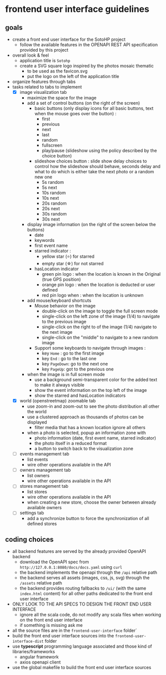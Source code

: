 # frontend user interface guidelines

## goals

- create a front end user interface for the SotoHP project
    - follow the available features in the OPENAPI REST API specification provided by this project
- overall look & feel
    - application title is `Sotohp`
    - create a SVG square logo inspired by the photos mosaic thematic
      - to be used as the favicon.svg
      - put the logo on the left of the application title
- organize features through tabs
- tasks related to tabs to implement
  - [x] image visualization tab
    - maximize the space for the image
    - add a set of control buttons (on the right of the screen)
      - basic buttons (only display icons for all basic buttons, text when the mouse goes over the button) :
        - first
        - previous
        - next
        - last
        - random
        - fullscreen
        - play/pause (slideshow using the policy described by the choice button)
      - slideshow choices button : slide show delay choices to control how the slideshow should behave, seconds delay and what to do which is either take the next photo or a random new one
        - 5s random
        - 5s next
        - 10s random
        - 10s next
        - 20s random
        - 20s next
        - 30s random
        - 30s next
    - display image information (on the right of the screen below the buttons)
      - date
      - keywords
      - first event name
      - starred indicator :
        - yellow star (⭐) for starred
        - empty star (☆) for not starred
      - hasLocation indicator
        - green pin logo : when the location is known in the Original (true GPS position)
        - orange pin logo : when the location is deducted or user defined
        - red pin logo when : when the location is unknown
    - add mouse/keyboard shortcuts
      - Mouse behavior on the image
        - double-click on the image to toggle the full screen mode
        - single-click on the left zone of the image (1/4) to navigate to the previous image
        - single-click on the right to of the image (1/4) navigate to the next image
        - single-click on the "middle" to navigate to a new random image
      - Support some keyboards to navigate through images :
        - key `Home` : go to the first image
        - key `End` : go to the last one
        - key `PageDown`: go to the next one
        - key `PageUp`: got to the previous one
    - when the image is in full screen mode
      - use a background semi-transparent color for the added text to make it always visible
      - show the event information on the top left of the image
      - show the starred and hasLocation indicators
  - [x] world (openstreetmap) zoomable tab
    - use zoom-in and zoom-out to see the photo distribution all other the world
    - use a clustered approach as thousands of photos can be displayed
      - filter media that has a known location ignore all others
    - when a photo is selected, popup an information zone with
      - photo information (date, first event name, starred indicator)
      - the photo itself in a reduced format
      - a button to switch back to the visualization zone
  - [ ] events management tab
    - list events
    - wire other operations available in the API
  - [ ] owners management tab
    - list owners
    - wire other operations available in the API
  - [ ] stores management tab
    - list stores
    - wire other operations available in the API
    - when creating a new store, choose the owner between already available owners
  - [ ] settings tab
    - add a synchronize button to force the synchronization of all defined stores

## coding choices

- all backend features are served by the already provided OpenAPI backend
  - download the OpenAPI spec from `http://127.0.0.1:8080/docs/docs.yaml` using `curl`
  - the backend implements the openapi through the `/api` relative path
  - the backend serves all assets (images, css, js, svg) through the `/assets` relative path
  - the backend provides routing fallbacks to `/ui/` (with the same `index.html` content) for all other paths dedicated to the front end user interface
- ONLY LOOK TO THE API SPECS TO DESIGN THE FRONT END USER INTERFACE
    - ignore all the scala code, do not modify any scala files when working on the front end user interface
    - if something is missing ask me
- all the source files are in the `frontend-user-interface` folder`
- build the front end user interface sources into the `frontend-user-interface-dist` folder
- use **typescript** programming language associated and those kind of libraries/frameworks
  - angular framework
  - axios openapi client
- use the global makefile to build the front end user interface sources
